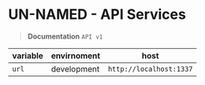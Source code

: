 # UN-NAMED -  API Services

> **Documentation** `API v1`

| variable | envirnoment | host |
| -------- | ----------- | ---- |
| `url` | development | `http://localhost:1337` 